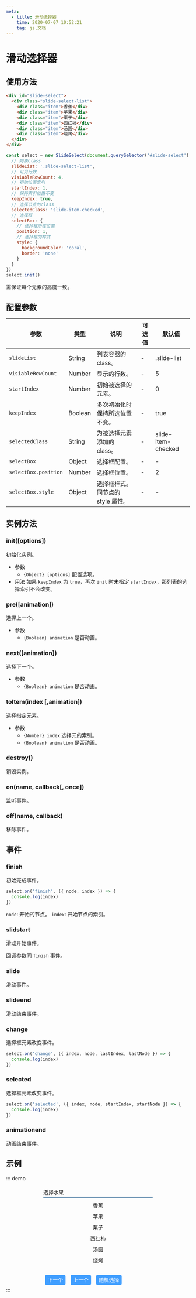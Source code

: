 ```yaml
---
meta:
  - title: 滑动选择器
    time: 2020-07-07 10:52:21
    tag: js,文档
---
```


# 滑动选择器

## 使用方法

```html
<div id="slide-select">
  <div class="slide-select-list">
    <div class="item">香蕉</div>
    <div class="item">苹果</div>
    <div class="item">栗子</div>
    <div class="item">西红柿</div>
    <div class="item">汤圆</div>
    <div class="item">烧烤</div>
  </div>
</div>
```

```js
const select = new SlideSelect(document.querySelector('#slide-select'), {
  // 列表class
  slideList: '.slide-select-list',
  // 可见行数
  visiableRowCount: 4,
  // 初始位置索引
  startIndex: 1,
  // 保持索引位置不变
  keepIndex: true,
  // 选择节点的class
  selectedClass: 'slide-item-checked',
  // 选择框
  selectBox: {
    // 选择框所在位置
    position: 1,
    // 选择框的样式
    style: {
      backgroundColor: 'coral',
      border: 'none'
    }
  }
})
select.init()
```

需保证每个元素的高度一致。

## 配置参数

| 参数                 | 类型    | 说明                              | 可选值 | 默认值             |
| -------------------- | ------- | --------------------------------- | ------ | ------------------ |
| `slideList`          | String  | 列表容器的 class。                | -      | .slide-list        |
| `visiableRowCount`   | Number  | 显示的行数。                      | -      | 5                  |
| `startIndex`         | Number  | 初始被选择的元素。                | -      | 0                  |
| `keepIndex`          | Boolean | 多次初始化时保持所选位置不变。    | -      | true               |
| `selectedClass`      | String  | 为被选择元素添加的 class。        | -      | slide-item-checked |
| `selectBox`          | Object  | 选择框配置。                      | -      | -                  |
| `selectBox.position` | Number  | 选择框位置。                      | -      | 2                  |
| `selectBox.style`    | Object  | 选择框样式。同节点的 style 属性。 | -      | -                  |

## 实例方法

### init([options])

初始化实例。

- 参数
  - `{Object} [options]` 配置选项。
- 用法
  如果 `keepIndex` 为 `true`，再次 `init` 时未指定 `startIndex`，那列表的选择索引不会改变。

### pre([animation])

选择上一个。

- 参数
  - `{Boolean} animation` 是否动画。

### next([animation])

选择下一个。

- 参数
  - `{Boolean} animation` 是否动画。

### toItem(index [,animation])

选择指定元素。

- 参数
  - `{Number} index` 选择元的索引。
  - `{Boolean} animation` 是否动画。

### destroy()

销毁实例。

### on(name, callback[, once])

监听事件。

### off(name, callback)

移除事件。

## 事件

### finish

初始完成事件。

```js
select.on('finish', ({ node, index }) => {
  console.log(index)
})
```

`node`: 开始的节点。
`index`: 开始节点的索引。

### slidstart

滑动开始事件。

回调参数同 `finish` 事件。

### slide

滑动事件。

### slideend

滑动结束事件。

### change

选择框元素改变事件。

```js
select.on('change', ({ index, node, lastIndex, lastNode }) => {
  console.log(index)
})
```

### selected

选择框元素改变事件。

```js
select.on('selected', ({ index, node, startIndex, startNode }) => {
  console.log(index)
})
```

### animationend

动画结束事件。

## 示例

::: demo

  <div class="example-container">
      <div class="title">选择水果</div>
      <div id="slide-select">
        <div class="slide-select-list">
          <div class="item">香蕉</div>
          <div class="item">苹果</div>
          <div class="item">栗子</div>
          <div class="item">西红柿</div>
          <div class="item">汤圆</div>
          <div class="item">烧烤</div>
        </div>
      </div>
      <div class="operation">
        <button onclick="select.next()">下一个</button>
        <button onclick="select.pre()">上一个</button>
        <button onclick="select.toItem(Math.random()*6)">随机选择</button>
      </div>
      <div class="selected-value"></div>
  </div>
  <style>
      .example-container {
        width: 300px;
        margin: 0 auto;
      }
      .example-container .title {
        border-bottom: 1px solid rgb(0, 68, 124);
        padding: 5px 0;
        margin-bottom: 5px;
      }
      .example-container #slide-select {
        text-align: center;
      }
      .example-container .item {
        padding: 5px 0;
      }
      .example-container .slide-item-checked {
        color: brown;
      }
      .example-container .operation {
        margin-top: 20px;
      }
      .example-container .operation button {
        display: inline-block;
        line-height: 1;
        cursor: pointer;
        border: 1px solid #dcdfe6;
        text-align: center;
        box-sizing: border-box;
        outline: none;
        padding: 6px;
        font-size: 14px;
        border-radius: 4px;
        color: #fff;
        background-color: #409eff;
        border-color: #409eff;
        margin: 5px;
      }

  </style>
  <script>
      const SlideSelect = util.SlideSelect
      const select = new SlideSelect(document.querySelector('#slide-select'), {
        slideList: '.slide-select-list',
        // 可见行数
        visiableRowCount: 4,
        // 初始位置索引
        startIndex: 1,
        // 保持索引位置不变
        keepIndex: true,
        // 选择框
        selectBox: {
          // 选择框所在位置
          position: 1,
          style: {
            backgroundColor: 'coral',
            border: 'none'
          }
        }
      })
      const data = ['香蕉', '苹果', '栗子', '西红柿', '汤圆', '烧烤']
      const div = document.querySelector('.selected-value')
        select.on('change', ({ index }) => {
        div.innerHTML = data[index]
      })
      select.on('finish', ({ index }) => {
        div.innerHTML = data[index]
      })
      select.on('finish', (params) => {
        console.log('finish:')
        console.log(params)
      })
      select.on('slidestart', (params) => {
        console.log('slidestart:')
        console.log(params)
      })
      select.on('slide', () => {
        console.log('slide')
      })
      select.on('slideend', () => {
        console.log('slideend')
      })
      select.on('change', (params) => {
        console.log('change:')
        console.log(params)
      })
      select.on('selected', (params) => {
        console.log('selected:')
        console.log(params)
      })
      select.on('animationend', () => {
        console.log('animationend:')
      })
      select.init()
  </script>
:::
